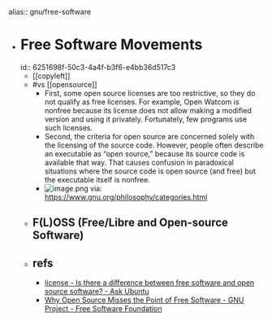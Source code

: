 alias:: gnu/free-software
- # Free Software Movements
  id:: 6251698f-50c3-4a4f-b3f6-e4bb36d517c3
  - [[copyleft]]
  - #vs [[opensource]]
    - First, some open source licenses are too restrictive, so they do not qualify as free licenses. For example, Open Watcom is nonfree because its license does not allow making a modified version and using it privately. Fortunately, few programs use such licenses.
    - Second, the criteria for open source are concerned solely with the licensing of the source code. However, people often describe an executable as “open source,” because its source code is available that way. That causes confusion in paradoxical situations where the source code is open source (and free) but the executable itself is nonfree.
    - ![image.png](../assets/image_1649513860514_0.png)
      via: https://www.gnu.org/philosophy/categories.html
  - ## F(L)OSS (Free/Libre and Open-source Software)
  - ## refs
    - [license - Is there a difference between free software and open source software? - Ask Ubuntu](https://askubuntu.com/questions/78958/is-there-a-difference-between-free-software-and-open-source-software)
    - [Why Open Source Misses the Point of Free Software - GNU Project - Free Software Foundation](https://www.gnu.org/philosophy/open-source-misses-the-point.en.html)